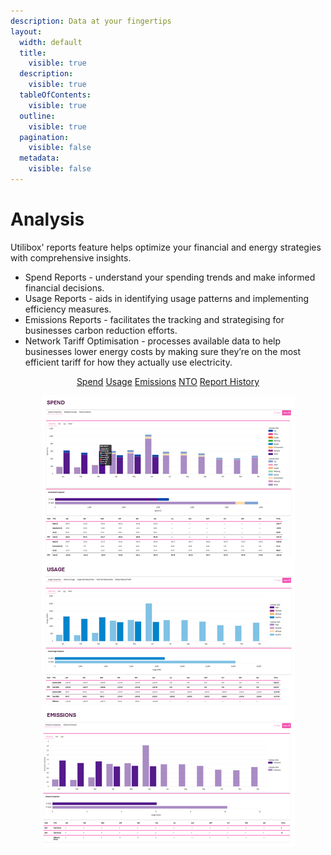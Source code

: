 ```yaml
---
description: Data at your fingertips
layout:
  width: default
  title:
    visible: true
  description:
    visible: true
  tableOfContents:
    visible: true
  outline:
    visible: true
  pagination:
    visible: false
  metadata:
    visible: false
---
```


# Analysis

Utilibox' reports feature helps optimize your financial and energy strategies with comprehensive insights.

* Spend Reports - understand your spending trends and make informed financial decisions.
* Usage Reports - aids in identifying usage patterns and implementing efficiency measures.
* Emissions Reports - facilitates the tracking and strategising for businesses carbon reduction efforts.
* Network Tariff Optimisation - processes available data to help businesses lower energy costs by making sure they’re on the most efficient tariff for how they actually use electricity.

<p align="center"><a href="spend.md" class="button secondary" data-icon="money-simple-from-bracket">Spend</a>          <a href="usage.md" class="button secondary" data-icon="transformer-bolt">Usage</a>          <a href="emissions.md" class="button secondary" data-icon="industry-windows">Emissions</a>          <a href="network-tariff-optimisation.md" class="button secondary" data-icon="arrow-down-arrow-up">NTO</a>          <a href="report-history.md" class="button secondary" data-icon="timeline-arrow">Report History</a>          </p>

<div align="center"><figure><img src="../../.gitbook/assets/Reports.png" alt=""><figcaption></figcaption></figure></div>
